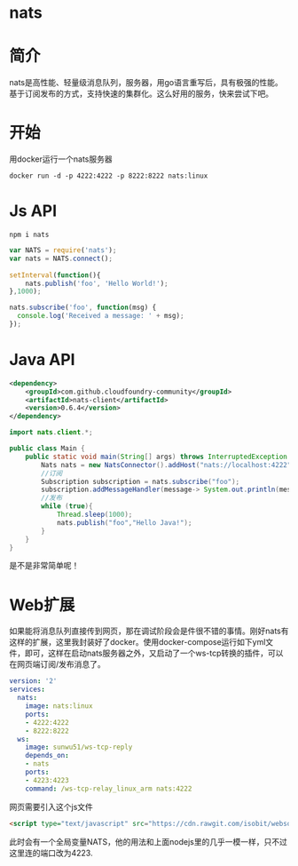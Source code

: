 # nats
# 简介
nats是高性能、轻量级消息队列，服务器，用go语言重写后，具有极强的性能。基于订阅发布的方式，支持快速的集群化。这么好用的服务，快来尝试下吧。
# 开始
用docker运行一个nats服务器
```shell
docker run -d -p 4222:4222 -p 8222:8222 nats:linux
```
# Js API 
```
npm i nats
```
```javascript
var NATS = require('nats');
var nats = NATS.connect();
 
setInterval(function(){
    nats.publish('foo', 'Hello World!');
},1000);

nats.subscribe('foo', function(msg) {
  console.log('Received a message: ' + msg);
});
```
# Java API
```xml
<dependency>
    <groupId>com.github.cloudfoundry-community</groupId>
    <artifactId>nats-client</artifactId>
    <version>0.6.4</version>
</dependency>
```
```java
import nats.client.*;

public class Main {
    public static void main(String[] args) throws InterruptedException {
        Nats nats = new NatsConnector().addHost("nats://localhost:4222").automaticReconnect(true).connect();
        //订阅
        Subscription subscription = nats.subscribe("foo");
        subscription.addMessageHandler(message-> System.out.println(message.getBody()));
        //发布
        while (true){
            Thread.sleep(1000);
            nats.publish("foo","Hello Java!");
        }
    }
}
```
是不是非常简单呢！
# Web扩展
如果能将消息队列直接传到网页，那在调试阶段会是件很不错的事情。刚好nats有这样的扩展，这里我封装好了docker。使用docker-compose运行如下yml文件，即可，这样在启动nats服务器之外，又启动了一个ws-tcp转换的插件，可以在网页端订阅/发布消息了。
```yml
version: '2'
services:
  nats:
    image: nats:linux
    ports:
    - 4222:4222
    - 8222:8222
  ws:
    image: sunwu51/ws-tcp-reply
    depends_on:
    - nats
    ports:
    - 4223:4223
    command: /ws-tcp-relay_linux_arm nats:4222
```
网页需要引入这个js文件
```html
<script type="text/javascript" src="https://cdn.rawgit.com/isobit/websocket-nats/master/dist/websocket-nats.min.js"></script>
```
此时会有一个全局变量NATS，他的用法和上面nodejs里的几乎一模一样，只不过这里连的端口改为4223.